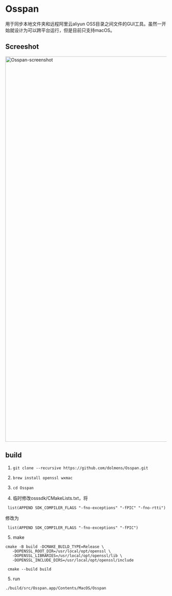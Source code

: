 # Osspan
用于同步本地文件夹和远程阿里云aliyun OSS目录之间文件的GUI工具。虽然一开始就设计为可以跨平台运行，但是目前只支持macOS。

## Screeshot
<img width="1200" alt="Osspan-screenshot" src="https://user-images.githubusercontent.com/1928025/118569960-aaefce80-b7ad-11eb-8042-a85830d6718b.png">

## build

1. `git clone --recursive https://github.com/dolmens/Osspan.git`
2. `brew install openssl wxmac`
3. `cd Osspan`

4. 临时修改osssdk/CMakeLists.txt，将
```
 list(APPEND SDK_COMPILER_FLAGS "-fno-exceptions" "-fPIC" "-fno-rtti")
```
修改为
```
 list(APPEND SDK_COMPILER_FLAGS "-fno-exceptions" "-fPIC")
```

5. make
```
cmake -B build -DCMAKE_BUILD_TYPE=Release \
   -DOPENSSL_ROOT_DIR=/usr/local/opt/openssl \
   -DOPENSSL_LIBRARIES=/usr/local/opt/openssl/lib \
   -DOPENSSL_INCLUDE_DIRS=/usr/local/opt/openssl/include

 cmake --build build
```
5. run
```
./build/src/Osspan.app/Contents/MacOS/Osspan
```
